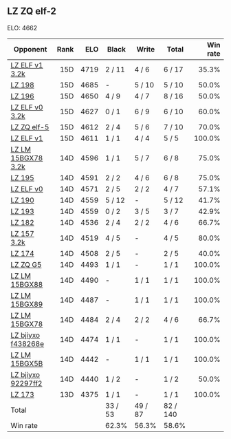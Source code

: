 ## LZ ZQ elf-2 ##

ELO: 4662

Opponent | Rank | ELO | Black | Write | Total | Win rate
---------|-----:|----:|-------|-------|-------|-------:
[LZ ELF v1 3.2k](LZ%20ELF%20v1%203.2k.md) | 15D | 4719 | 2 / 11 | 4 / 6 | 6 / 17 | 35.3%
[LZ 198](LZ%20198.md) | 15D | 4685 | - | 5 / 10 | 5 / 10 | 50.0%
[LZ 196](LZ%20196.md) | 15D | 4650 | 4 / 9 | 4 / 7 | 8 / 16 | 50.0%
[LZ ELF v0 3.2k](LZ%20ELF%20v0%203.2k.md) | 15D | 4627 | 0 / 1 | 6 / 9 | 6 / 10 | 60.0%
[LZ ZQ elf-5](LZ%20ZQ%20elf-5.md) | 15D | 4612 | 2 / 4 | 5 / 6 | 7 / 10 | 70.0%
[LZ ELF v1](LZ%20ELF%20v1.md) | 15D | 4611 | 1 / 1 | 4 / 4 | 5 / 5 | 100.0%
[LZ LM 15BGX78 3.2k](LZ%20LM%2015BGX78%203.2k.md) | 14D | 4596 | 1 / 1 | 5 / 7 | 6 / 8 | 75.0%
[LZ 195](LZ%20195.md) | 14D | 4591 | 2 / 2 | 4 / 6 | 6 / 8 | 75.0%
[LZ ELF v0](LZ%20ELF%20v0.md) | 14D | 4571 | 2 / 5 | 2 / 2 | 4 / 7 | 57.1%
[LZ 190](LZ%20190.md) | 14D | 4559 | 5 / 12 | - | 5 / 12 | 41.7%
[LZ 193](LZ%20193.md) | 14D | 4559 | 0 / 2 | 3 / 5 | 3 / 7 | 42.9%
[LZ 182](LZ%20182.md) | 14D | 4536 | 2 / 4 | 2 / 2 | 4 / 6 | 66.7%
[LZ 157 3.2k](LZ%20157%203.2k.md) | 14D | 4519 | 4 / 5 | - | 4 / 5 | 80.0%
[LZ 174](LZ%20174.md) | 14D | 4508 | 2 / 5 | - | 2 / 5 | 40.0%
[LZ ZQ G5](LZ%20ZQ%20G5.md) | 14D | 4493 | 1 / 1 | - | 1 / 1 | 100.0%
[LZ LM 15BGX88](LZ%20LM%2015BGX88.md) | 14D | 4490 | - | 1 / 1 | 1 / 1 | 100.0%
[LZ LM 15BGX89](LZ%20LM%2015BGX89.md) | 14D | 4487 | - | 1 / 1 | 1 / 1 | 100.0%
[LZ LM 15BGX78](LZ%20LM%2015BGX78.md) | 14D | 4484 | 2 / 4 | 2 / 2 | 4 / 6 | 66.7%
[LZ bjiyxo f438268e](LZ%20bjiyxo%20f438268e.md) | 14D | 4474 | 1 / 1 | - | 1 / 1 | 100.0%
[LZ LM 15BGX5B](LZ%20LM%2015BGX5B.md) | 14D | 4442 | - | 1 / 1 | 1 / 1 | 100.0%
[LZ bjiyxo 92297ff2](LZ%20bjiyxo%2092297ff2.md) | 14D | 4440 | 1 / 2 | - | 1 / 2 | 50.0%
[LZ 173](LZ%20173.md) | 13D | 4375 | 1 / 1 | - | 1 / 1 | 100.0%
Total | | | 33 / 53 | 49 / 87 | 82 / 140 | 
Win rate| | | 62.3% | 56.3% | 58.6% | 
